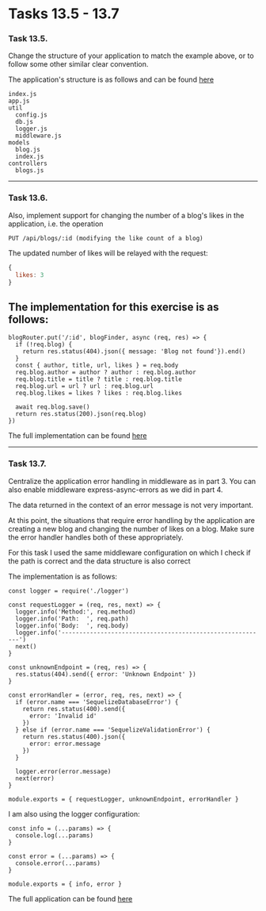 # Tasks 13.5 - 13.7

### Task 13.5.
Change the structure of your application to match the example above, or to follow some other similar clear convention.

The application's structure is as follows and can be found [here](../../server)

```
index.js
app.js
util
  config.js
  db.js
  logger.js
  middleware.js
models
  blog.js
  index.js
controllers
  blogs.js
```
__________

### Task 13.6.
Also, implement support for changing the number of a blog's likes in the application, i.e. the operation
```
PUT /api/blogs/:id (modifying the like count of a blog)
```

The updated number of likes will be relayed with the request:
```js
{
  likes: 3
}
```

## The implementation for this exercise is as follows:

```JS
blogRouter.put('/:id', blogFinder, async (req, res) => {
  if (!req.blog) {
    return res.status(404).json({ message: 'Blog not found'}).end()
  } 
  const { author, title, url, likes } = req.body
  req.blog.author = author ? author : req.blog.author  
  req.blog.title = title ? title : req.blog.title
  req.blog.url = url ? url : req.blog.url
  req.blog.likes = likes ? likes : req.blog.likes

  await req.blog.save()
  return res.status(200).json(req.blog)
})
```
The full implementation can be found [here](../../server/controllers/blogs.js)

______

### Task 13.7.
Centralize the application error handling in middleware as in part 3. You can also enable middleware express-async-errors as we did in part 4.

The data returned in the context of an error message is not very important.

At this point, the situations that require error handling by the application are creating a new blog and changing the number of likes on a blog. Make sure the error handler handles both of these appropriately.

For this task I used the same middleware configuration on which I check if the path is correct and the data structure is also correct

The implementation is as follows:

```JS
const logger = require('./logger')

const requestLogger = (req, res, next) => {
  logger.info('Method:', req.method)
  logger.info('Path:  ', req.path)
  logger.info('Body:  ', req.body)
  logger.info('----------------------------------------------------------')
  next()
}

const unknownEndpoint = (req, res) => {
  res.status(404).send({ error: 'Unknown Endpoint' })
}

const errorHandler = (error, req, res, next) => {
  if (error.name === 'SequelizeDatabaseError') {
    return res.status(400).send({
      error: 'Invalid id'
    })
  } else if (error.name === 'SequelizeValidationError') {
    return res.status(400).json({
      error: error.message
    })
  } 
  
  logger.error(error.message)
  next(error)
}

module.exports = { requestLogger, unknownEndpoint, errorHandler }
```
I am also using the logger configuration:
```JS
const info = (...params) => {
  console.log(...params)
}

const error = (...params) => {
  console.error(...params)
}

module.exports = { info, error }
```

The full application can be found [here](../../server/)